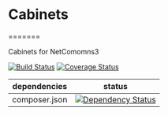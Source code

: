 # Cabinets
=======

Cabinets for NetComomns3

[![Build Status](https://travis-ci.com/NetCommons3/Cabinets.svg?branch=master)](https://travis-ci.com/NetCommons3/Cabinets)
[![Coverage Status](https://img.shields.io/coveralls/NetCommons3/Cabinets.svg)](https://coveralls.io/r/NetCommons3/Cabinets?branch=master)

| dependencies | status |
| ------------ | ------ |
| composer.json | [![Dependency Status](https://www.versioneye.com/user/projects/57060976fcd19a004543fc60/badge.svg?style=flat)](https://www.versioneye.com/user/projects/57060976fcd19a004543fc60) |


